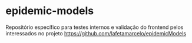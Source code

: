 # epidemic-models
Repositório específico para testes internos e validação do frontend pelos interessados no projeto https://github.com/lafetamarcelo/epidemicModels
